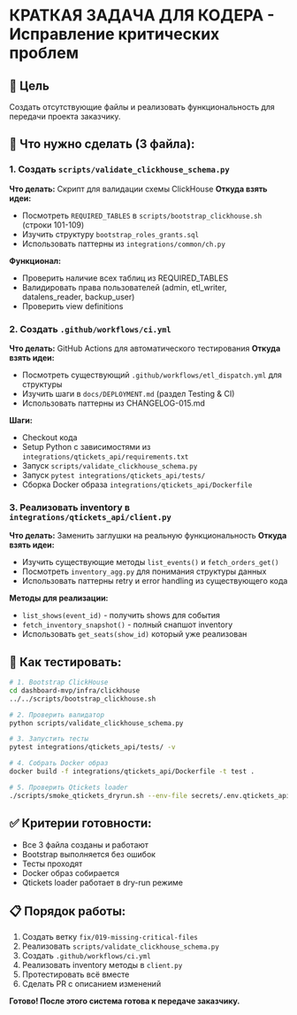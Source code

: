 # КРАТКАЯ ЗАДАЧА ДЛЯ КОДЕРА - Исправление критических проблем

## 🎯 Цель
Создать отсутствующие файлы и реализовать функциональность для передачи проекта заказчику.

## 📁 Что нужно сделать (3 файла):

### 1. Создать `scripts/validate_clickhouse_schema.py`
**Что делать:** Скрипт для валидации схемы ClickHouse
**Откуда взять идеи:**
- Посмотреть `REQUIRED_TABLES` в `scripts/bootstrap_clickhouse.sh` (строки 101-109)
- Изучить структуру `bootstrap_roles_grants.sql`
- Использовать паттерны из `integrations/common/ch.py`

**Функционал:**
- Проверить наличие всех таблиц из REQUIRED_TABLES
- Валидировать права пользователей (admin, etl_writer, datalens_reader, backup_user)
- Проверить view definitions

### 2. Создать `.github/workflows/ci.yml`
**Что делать:** GitHub Actions для автоматического тестирования
**Откуда взять идеи:**
- Посмотреть существующий `.github/workflows/etl_dispatch.yml` для структуры
- Изучить шаги в `docs/DEPLOYMENT.md` (раздел Testing & CI)
- Использовать паттерны из CHANGELOG-015.md

**Шаги:**
- Checkout кода
- Setup Python с зависимостями из `integrations/qtickets_api/requirements.txt`
- Запуск `scripts/validate_clickhouse_schema.py`
- Запуск `pytest integrations/qtickets_api/tests/`
- Сборка Docker образа `integrations/qtickets_api/Dockerfile`

### 3. Реализовать inventory в `integrations/qtickets_api/client.py`
**Что делать:** Заменить заглушки на реальную функциональность
**Откуда взять идеи:**
- Изучить существующие методы `list_events()` и `fetch_orders_get()`
- Посмотреть `inventory_agg.py` для понимания структуры данных
- Использовать паттерны retry и error handling из существующего кода

**Методы для реализации:**
- `list_shows(event_id)` - получить shows для события
- `fetch_inventory_snapshot()` - полный снапшот inventory
- Использовать `get_seats(show_id)` который уже реализован

## 🧪 Как тестировать:

```bash
# 1. Bootstrap ClickHouse
cd dashboard-mvp/infra/clickhouse
../../scripts/bootstrap_clickhouse.sh

# 2. Проверить валидатор
python scripts/validate_clickhouse_schema.py

# 3. Запустить тесты
pytest integrations/qtickets_api/tests/ -v

# 4. Собрать Docker образ
docker build -f integrations/qtickets_api/Dockerfile -t test .

# 5. Проверить Qtickets loader
./scripts/smoke_qtickets_dryrun.sh --env-file secrets/.env.qtickets_api
```

## ✅ Критерии готовности:
- Все 3 файла созданы и работают
- Bootstrap выполняется без ошибок
- Тесты проходят
- Docker образ собирается
- Qtickets loader работает в dry-run режиме

## 📋 Порядок работы:
1. Создать ветку `fix/019-missing-critical-files`
2. Реализовать `scripts/validate_clickhouse_schema.py`
3. Создать `.github/workflows/ci.yml`
4. Реализовать inventory методы в `client.py`
5. Протестировать всё вместе
6. Сделать PR с описанием изменений

**Готово! После этого система готова к передаче заказчику.**